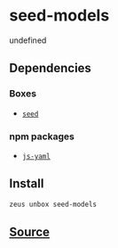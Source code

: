 
seed-models
====================


undefined



## Dependencies
### Boxes
* [`seed`](seed.md)
### npm packages
* [`js-yaml`](http://npmjs.com/package/js-yaml)


## Install
```bash
zeus unbox seed-models
```












## [Source](https://github.com/liquidapps-io/zeus-sdk/tree/master/boxes/groups/seeds/seed-models)